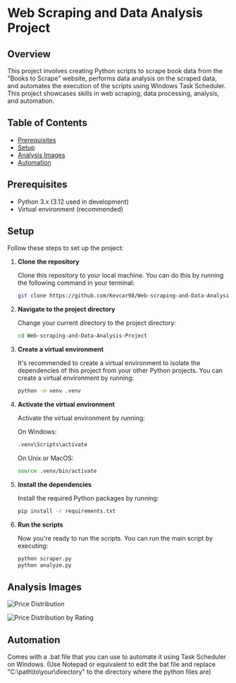 # Web Scraping and Data Analysis Project

## Overview
This project involves creating Python scripts to scrape book data from the "Books to Scrape" website, performs data analysis on the scraped data, and automates the execution of the scripts using Windows Task Scheduler. This project showcases skills in web scraping, data processing, analysis, and automation.

## Table of Contents

- [Prerequisites](#prerequisites)
- [Setup](#setup)
- [Analysis Images](#analysis-images)
- [Automation](#automation)

## Prerequisites
- Python 3.x  (3.12 used in development)
- Virtual environment (recommended)

## Setup

Follow these steps to set up the project:

1. **Clone the repository**

   Clone this repository to your local machine. You can do this by running the following command in your terminal:

   ```bash
   git clone https://github.com/Kevcar98/Web-scraping-and-Data-Analysis-Project.git

2. **Navigate to the project directory**

    Change your current directory to the project directory:

     ```bash
    cd Web-scraping-and-Data-Analysis-Project

3.  **Create a virtual environment**

    It's recommended to create a virtual environment to isolate the dependencies of this project from your other Python projects. You can create a virtual environment by running:
     ```bash
    python -m venv .venv

4.  **Activate the virtual environment**

    Activate the virtual environment by running:

    On Windows:

     ```bash
    .venv\Scripts\activate
     ```

    On Unix or MacOS:

     ```sh
    source .venv/bin/activate
     ```

5.  **Install the dependencies**

    Install the required Python packages by running:

     ```bash
    pip install -r requirements.txt

6.  **Run the scripts**

    Now you're ready to run the scripts. You can run the main script by executing:

     ```bash
    python scraper.py
    python analyze.py

## Analysis Images

![Price Distribution](price_distribution.png)

![Price Distribution by Rating](price_distribution_by_rating.png)

## Automation

Comes with a .bat file that you can use to automate it using Task Scheduler on Windows.
(Use Notepad or equivalent to edit the bat file and replace "C:\path\to\your\directory" to the directory where the python files are)
